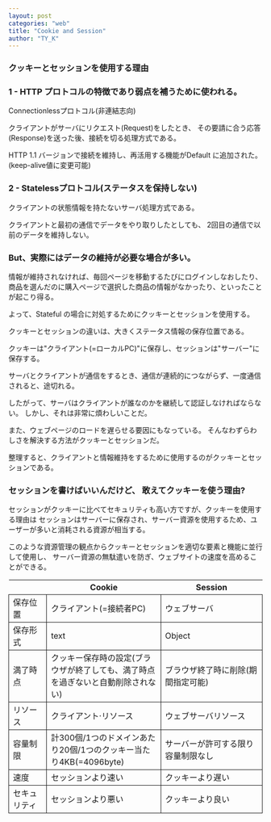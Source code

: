 ```yaml
---
layout: post
categories: "web"
title: "Cookie and Session"
author: "TY_K"
---
```


<style>
    table {
        border-collapse: collapse;
    }
    table tr td{
        border:1px solid;
    }
    table th:first-of-type {
        width: 15%;
    }
    table th:nth-of-type(2) {
        width: 45%;
    }
    table th:nth-of-type(3) {
        width: 40%;
    }
</style>

### クッキーとセッションを使用する理由

### 1 - HTTP プロトコルの特徴であり弱点を補うために使われる。

Connectionlessプロトコル(非連結志向)

クライアントがサーバにリクエスト(Request)をしたとき、
その要請に合う応答(Response)を送った後、接続を切る処理方式である。

HTTP 1.1 バージョンで接続を維持し、再活用する機能がDefault に追加された。
(keep-alive値に変更可能)

### 2 - Statelessプロトコル(ステータスを保持しない)

クライアントの状態情報を持たないサーバ処理方式である。

クライアントと最初の通信でデータをやり取りしたとしても、
2回目の通信で以前のデータを維持しない。

### But、実際にはデータの維持が必要な場合が多い。

情報が維持されなければ、毎回ページを移動するたびにログインしなおしたり、
商品を選んだのに購入ページで選択した商品の情報がなかったり、といったことが起こり得る。

よって、Stateful の場合に対処するためにクッキーとセッションを使用する。

クッキーとセッションの違いは、大きくステータス情報の保存位置である。

クッキーは"クライアント(=ローカルPC)"に保存し、セッションは"サーバー"に保存する。

サーバとクライアントが通信をするとき、通信が連続的につながらず、一度通信されると、途切れる。

したがって、サーバはクライアントが誰なのかを継続して認証しなければならない。 しかし、それは非常に煩わしいことだ。

また、ウェブページのロードを遅らせる要因にもなっている。 そんなわずらわしさを解決する方法がクッキーとセッションだ。

整理すると、クライアントと情報維持をするために使用するのがクッキーとセッションである。

### セッションを書けばいいんだけど、 敢えてクッキーを使う理由?

セッションがクッキーに比べてセキュリティも高い方ですが、クッキーを使用する理由は
セッションはサーバーに保存され、サーバー資源を使用するため、ユーザーが多いと消耗される資源が相当する。

このような資源管理の観点からクッキーとセッションを適切な要素と機能に並行して使用し、
サーバー資源の無駄遣いを防ぎ、ウェブサイトの速度を高めることができる。


||Cookie|Session|
|---|---|---|
|保存位置|クライアント(=接続者PC)|ウェブサーバ|
|保存形式|text|Object|
|満了時点|クッキー保存時の設定(ブラウザが終了しても、満了時点を過ぎないと自動削除されない)|ブラウザ終了時に削除(期間指定可能)|
|リソース|クライアント·リソース|ウェブサーバリソース|
|容量制限|計300個/1つのドメインあたり20個/1つのクッキー当たり4KB(=4096byte)|サーバーが許可する限り容量制限なし|
|速度|セッションより速い|クッキーより遅い|
|セキュリティ|セッションより悪い|クッキーより良い|

